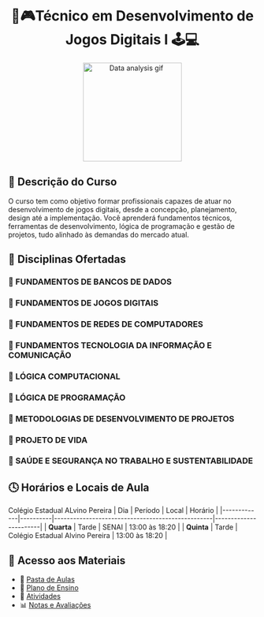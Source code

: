 <div align="center">
<h1>👾🎮Técnico em Desenvolvimento de Jogos Digitais I 🕹️💻 </h1>
   <p align="center">
  <img src="https://bpb-us-e1.wpmucdn.com/wp.nyu.edu/dist/6/19581/files/2020/09/monument_valley-1.gif" alt="Data analysis gif" width="200"/>
</p>
</div>

## 🎯 Descrição do Curso

O curso tem como objetivo formar profissionais capazes de atuar no desenvolvimento de jogos digitais, desde a concepção, planejamento, design até a implementação. Você aprenderá fundamentos técnicos, ferramentas de desenvolvimento, lógica de programação e gestão de projetos, tudo alinhado às demandas do mercado atual.

## 🧠 Disciplinas Ofertadas

### 🔸 FUNDAMENTOS DE BANCOS DE DADOS
### 🔸 FUNDAMENTOS DE JOGOS DIGITAIS
### 🔸 FUNDAMENTOS DE REDES DE COMPUTADORES
### 🔸 FUNDAMENTOS TECNOLOGIA DA INFORMAÇÃO E COMUNICAÇÃO
### 🔸 LÓGICA COMPUTACIONAL
### 🔸 LÓGICA DE PROGRAMAÇÃO
### 🔸 METODOLOGIAS DE DESENVOLVIMENTO DE PROJETOS
### 🔸 PROJETO DE VIDA
### 🔸 SAÚDE E SEGURANÇA NO TRABALHO E SUSTENTABILIDADE


## 🕓 Horários e Locais de Aula

Colégio Estadual ALvino Pereira
| Dia         | Período  | Local                                            | Horário               |
|-------------|----------|--------------------------------------------------|-----------------------|
| **Quarta**  | Tarde    |  SENAI                                           | 13:00 às 18:20        |
| **Quinta**  | Tarde    |  Colégio Estadual Alvino Pereira                 | 13:00 às 18:20        |



  ## 📂 Acesso aos Materiais

- 📎 [Pasta de Aulas](https://drive.google.com/folder/example-aulas)  
- 📑 [Plano de Ensino](https://drive.google.com/folder/example-plano)  
- 📝 [Atividades](https://drive.google.com/folder/example-atividades)  
- 📊 [Notas e Avaliações](https://drive.google.com/folder/example-notas)  
